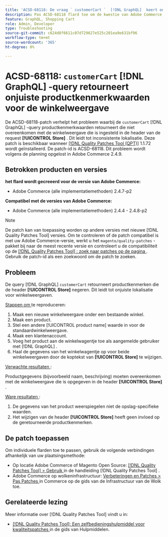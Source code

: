 ```yaml
---
title: 'ACSD-68118: De vraag ` customerCart `  [!DNL GraphQL]  keert onjuiste waarden van productattributen voor archiefmening terug'
description: Pas ACSD-68118 flard toe om de kwestie van Adobe Commerce te bevestigen waar de vraag ` customerCart `  [!DNL GraphQL]  productkenmerkwaarden terugkeert die niet op de opslagmening wijzen die in de verzoek [!UICONTROL Store] kopbal wordt geplaatst, veroorzakend inconsistente localisatie.
feature: GraphQL, Shopping Cart
role: Admin, Developer
type: Troubleshooting
source-git-commit: c624d8f6611c07d729627e525c201ea9e631bf96
workflow-type: tm+mt
source-wordcount: '365'
ht-degree: 0%

---
```



# ACSD-68118: `customerCart` [!DNL GraphQL] -query retourneert onjuiste productkenmerkwaarden voor de winkelweergave

De ACSD-68118-patch verhelpt het probleem waarbij de `customerCart` [!DNL GraphQL] -query productkenmerkwaarden retourneert die niet overeenkomen met de winkelweergave die is ingesteld in de header van de request **[!UICONTROL Store]** . Dit leidt tot inconsistente lokalisatie. Deze patch is beschikbaar wanneer [[!DNL Quality Patches Tool (QPT)]](/help/tools/quality-patches-tool/quality-patches-tool-to-self-serve-quality-patches.md) 1.1.72 wordt geïnstalleerd. De patch-id is ACSD-68118. Dit probleem wordt volgens de planning opgelost in Adobe Commerce 2.4.9.

## Betrokken producten en versies

**het flard wordt gecreeerd voor de versie van Adobe Commerce:**

* Adobe Commerce (alle implementatiemethoden) 2.4.7-p2

**Compatibel met de versies van Adobe Commerce:**

* Adobe Commerce (alle implementatiemethoden) 2.4.4 - 2.4.8-p2

>[!NOTE]
>
>De patch kan van toepassing worden op andere versies met nieuwe [!DNL Quality Patches Tool] versies. Om te controleren of de patch compatibel is met uw Adobe Commerce-versie, werkt u het `magento/quality-patches` -pakket bij naar de meest recente versie en controleert u de compatibiliteit op de [[!DNL Quality Patches Tool] : zoek naar patches op de pagina ](https://experienceleague.adobe.com/tools/commerce-quality-patches/index.html) . Gebruik de patch-id als een zoekwoord om de patch te zoeken.

## Probleem

De query [!DNL GraphQL] `customerCart` retourneert productkenmerken die de header **[!UICONTROL Store]** negeren. Dit leidt tot onjuiste lokalisatie voor winkelweergaven.

<u> Stappen om </u> te reproduceren:

1. Maak een nieuwe winkelweergave onder een bestaande winkel.
1. Maak een product.
1. Stel een andere [!UICONTROL product name] waarde in voor de standaardwinkelweergave.
1. Maak een klantenaccount.
1. Voeg het product aan de winkelwagentje toe als aangemelde gebruiker met [!DNL GraphQL] .
1. Haal de gegevens van het winkelwagentje op voor beide winkelweergaven door de koptekst van **[!UICONTROL Store]** te wijzigen.

<u> Verwachte resultaten </u>:

Productgegevens (bijvoorbeeld naam, beschrijving) moeten overeenkomen met de winkelweergave die is opgegeven in de header **[!UICONTROL Store]** .

<u> Ware resultaten </u>:

1. De gegevens van het product weerspiegelen niet de opslag-specifieke waarden.
1. Het wijzigen van de header **[!UICONTROL Store]** heeft geen invloed op de geretourneerde productkenmerken.

## De patch toepassen

Om individuele flarden toe te passen, gebruik de volgende verbindingen afhankelijk van uw plaatsingsmethode:

* Op locatie Adobe Commerce of Magento Open Source: [[!DNL Quality Patches Tool] > Gebruik ](/help/tools/quality-patches-tool/usage.md) in de handleiding [!DNL Quality Patches Tool] .
* Adobe Commerce op wolkeninfrastructuur: [ Verbeteringen en Patches > Pas Patches ](https://experienceleague.adobe.com/docs/commerce-cloud-service/user-guide/develop/upgrade/apply-patches.html) in Commerce op de gids van de Infrastructuur van de Wolk toe.

## Gerelateerde lezing

Meer informatie over [!DNL Quality Patches Tool] vindt u in:

* [[!DNL Quality Patches Tool]: Een zelfbedieningshulpmiddel voor kwaliteitspatches ](/help/tools/quality-patches-tool/quality-patches-tool-to-self-serve-quality-patches.md) in de gids van Hulpmiddelen.
